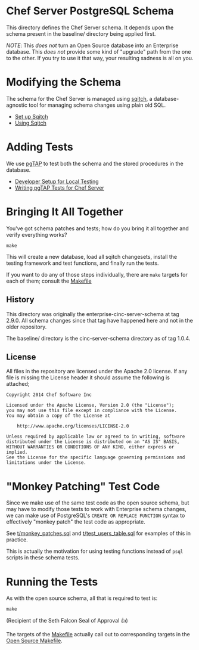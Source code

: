 Chef Server PostgreSQL Schema
=============================

This directory defines the Chef Server schema.  It depends upon the
schema present in the baseline/ directory being applied first.

*NOTE*: This _does not_ turn an Open Source database into an
 Enterprise database.  This _does not_ provide some kind of "upgrade"
 path from the one to the other.  If you try to use it that way, your
 resulting sadness is all on you.

# Modifying the Schema

The schema for the Chef Server is managed using [sqitch][], a
database-agnostic tool for managing schema changes using plain old
SQL.

* [Set up Sqitch](doc/setup_sqitch.md)
* [Using Sqitch](doc/using_sqitch.md)

# Adding Tests

We use [pgTAP][] to test both the schema and the stored procedures in
the database.

* [Developer Setup for Local Testing](doc/setup_pgtap.md)
* [Writing pgTAP Tests for Chef Server](doc/writing_tests.md)

# Bringing It All Together

You've got schema patches and tests; how do you bring it all together
and verify everything works?

```
make
```

This will create a new database, load all sqitch changesets, install
the testing framework and test functions, and finally run the tests.

If you want to do any of those steps individually, there are `make`
targets for each of them; consult the [Makefile](Makefile)

[pgTAP]:http://pgtap.org
[sqitch]:http://sqitch.org

## History

This directory was originally the enterprise-cinc-server-schema at
tag 2.9.0.  All schema changes since that tag have happened here and
not in the older repository.

The baseline/ directory is the cinc-server-schema directory as of
tag 1.0.4.

## License

All files in the repository are licensed under the Apache 2.0 license. If any
file is missing the License header it should assume the following is attached;

```
Copyright 2014 Chef Software Inc

Licensed under the Apache License, Version 2.0 (the "License");
you may not use this file except in compliance with the License.
You may obtain a copy of the License at

    http://www.apache.org/licenses/LICENSE-2.0

Unless required by applicable law or agreed to in writing, software
distributed under the License is distributed on an "AS IS" BASIS,
WITHOUT WARRANTIES OR CONDITIONS OF ANY KIND, either express or implied.
See the License for the specific language governing permissions and
limitations under the License.
```

# "Monkey Patching" Test Code

Since we make use of the same test code as the open source schema, but
may have to modify those tests to work with Enterprise schema changes,
we can make use of PostgreSQL's `CREATE OR REPLACE FUNCTION` syntax to
effectively "monkey patch" the test code as appropriate.

See [t/monkey_patches.sql](t/monkey_patches.sql) and
[t/test_users_table.sql](t/test_users_table.sql) for examples of this
in practice.

This is actually the motivation for using testing functions instead of
`psql` scripts in these schema tests.

# Running the Tests

As with the open source schema, all that is required to test is:

```
make
```

(Recipient of the Seth Falcon Seal of Approval :+1:)

The targets of the [Makefile](Makefile) actually call out to
corresponding targets in the
[Open Source Makefile](https://github.com/opscode/cinc-server-schema/blob/master/Makefile).

